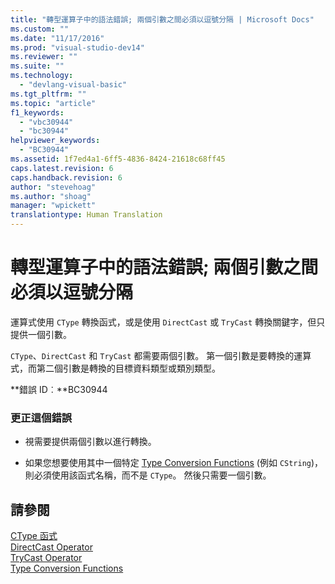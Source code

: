 ```yaml
---
title: "轉型運算子中的語法錯誤; 兩個引數之間必須以逗號分隔 | Microsoft Docs"
ms.custom: ""
ms.date: "11/17/2016"
ms.prod: "visual-studio-dev14"
ms.reviewer: ""
ms.suite: ""
ms.technology: 
  - "devlang-visual-basic"
ms.tgt_pltfrm: ""
ms.topic: "article"
f1_keywords: 
  - "vbc30944"
  - "bc30944"
helpviewer_keywords: 
  - "BC30944"
ms.assetid: 1f7ed4a1-6ff5-4836-8424-21618c68ff45
caps.latest.revision: 6
caps.handback.revision: 6
author: "stevehoag"
ms.author: "shoag"
manager: "wpickett"
translationtype: Human Translation
---
```

# 轉型運算子中的語法錯誤; 兩個引數之間必須以逗號分隔
運算式使用 `CType` 轉換函式，或是使用 `DirectCast` 或 `TryCast` 轉換關鍵字，但只提供一個引數。  
  
 `CType`、`DirectCast` 和 `TryCast` 都需要兩個引數。 第一個引數是要轉換的運算式，而第二個引數是轉換的目標資料類型或類別類型。  
  
 **錯誤 ID︰**BC30944  
  
### 更正這個錯誤  
  
-   視需要提供兩個引數以進行轉換。  
  
-   如果您想要使用其中一個特定 [Type Conversion Functions](../../visual-basic/language-reference/functions/type-conversion-functions.md) \(例如 `CString`\)，則必須使用該函式名稱，而不是 `CType`。 然後只需要一個引數。  
  
## 請參閱  
 [CType 函式](../../visual-basic/language-reference/functions/ctype-function.md)   
 [DirectCast Operator](../../visual-basic/language-reference/operators/directcast-operator.md)   
 [TryCast Operator](../../visual-basic/language-reference/operators/trycast-operator.md)   
 [Type Conversion Functions](../../visual-basic/language-reference/functions/type-conversion-functions.md)